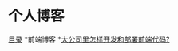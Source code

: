 # 个人博客
>
[目录](https://github.com/fontEndEasy/fontendeasy.github.io/issues)
*前端博客
	*[大公司里怎样开发和部署前端代码?](https://github.com/fontEndEasy/fontendeasy.github.io/issues/1)
